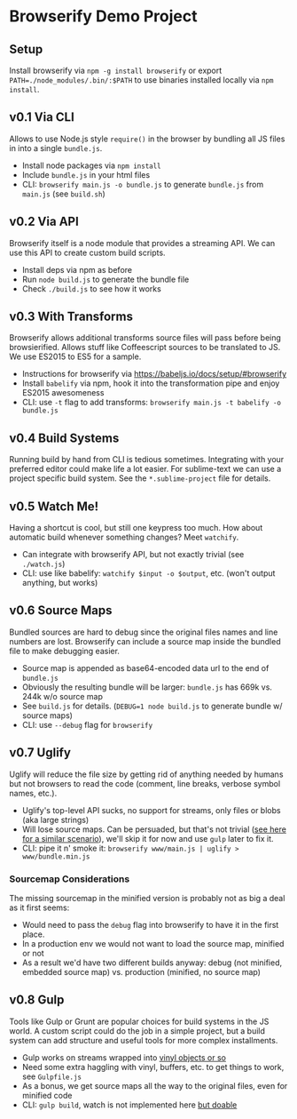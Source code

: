 # Browserify Demo Project

## Setup

Install browserify via `npm -g install browserify` or export `PATH=./node_modules/.bin/:$PATH` to
use binaries installed locally via `npm install`.

## v0.1 Via CLI

Allows to use Node.js style `require()` in the browser by bundling all JS files in into a single
`bundle.js`.

- Install node packages via `npm install`
- Include `bundle.js` in your html files
- CLI: `browserify main.js -o bundle.js` to generate `bundle.js` from `main.js` (see `build.sh`)

## v0.2 Via API

Browserify itself is a node module that provides a streaming API. We can use this API to create
custom build scripts.

- Install deps via npm as before
- Run `node build.js` to generate the bundle file
- Check `./build.js` to see how it works

## v0.3 With Transforms

Browserify allows additional transforms source files will pass before being browsierified. Allows
stuff like Coffeescript sources to be translated to JS. We use ES2015 to ES5 for a sample.

- Instructions for browserify via https://babeljs.io/docs/setup/#browserify
- Install `babelify` via npm, hook it into the transformation pipe and enjoy ES2015 awesomeness
- CLI: use `-t` flag to add transforms: `browserify main.js -t babelify -o bundle.js`

## v0.4 Build Systems

Running build by hand from CLI is tedious sometimes. Integrating with your preferred editor could
make life a lot easier. For sublime-text we can use a project specific build system. See the
`*.sublime-project` file for details.

## v0.5 Watch Me!

Having a shortcut is cool, but still one keypress too much. How about automatic build whenever
something changes? Meet `watchify`.

- Can integrate with browserify API, but not exactly trivial (see `./watch.js`)
- CLI: use like babelify: `watchify $input -o $output`, etc. (won't output anything, but works)

## v0.6 Source Maps

Bundled sources are hard to debug since the original files names and line numbers are lost.
Browserify can include a source map inside the bundled file to make debugging easier.

- Source map is appended as base64-encoded data url to the end of `bundle.js`
- Obviously the resulting bundle will be larger: `bundle.js` has 669k vs. 244k w/o source map
- See `build.js` for details. (`DEBUG=1 node build.js` to generate bundle w/ source maps)
- CLI: use `--debug` flag for `browserify`

## v0.7 Uglify

Uglify will reduce the file size by getting rid of anything needed by humans but not browsers to
read the code (comment, line breaks, verbose symbol names, etc.).

- Uglify's top-level API sucks, no support for streams, only files or blobs (aka large strings)
- Will lose source maps. Can be persuaded, but that's not trivial ([see here for a similar scenario](http://tarantsov.com/WorkflowThu/source-maps-with-coffeescript-and-uglify-js/)),
  we'll skip it for now and use `gulp` later to fix it.
- CLI: pipe it n' smoke it: `browserify www/main.js | uglify > www/bundle.min.js`

### Sourcemap Considerations

The missing sourcemap in the minified version is probably not as big a deal as it first seems:

- Would need to pass the `debug` flag into browserify to have it in the first place.
- In a production env we would not want to load the source map, minified or not
- As a result we'd have two different builds anyway: debug (not minified, embedded source map) vs.
  production (minified, no source map)

## v0.8 Gulp

Tools like Gulp or Grunt are popular choices for build systems in the JS world. A custom script
could do the job in a simple project, but a build system can add structure and useful tools for more
complex installments.

- Gulp works on streams wrapped into [vinyl objects or so](https://medium.com/@contrahacks/gulp-3828e8126466)
- Need some extra haggling with vinyl, buffers, etc. to get things to work, see `Gulpfile.js`
- As a bonus, we get source maps all the way to the original files, even for minified code
- CLI: `gulp build`, watch is not implemented here [but doable](https://gist.github.com/danharper/3ca2273125f500429945)

